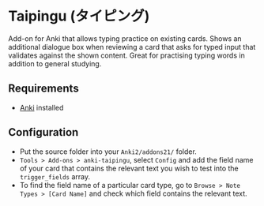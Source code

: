 # Taipingu (タイピング)

Add-on for Anki that allows typing practice on existing cards. Shows an additional dialogue box when reviewing a card that asks for typed input that validates against the shown content. Great for practising typing words in addition to general studying.

## Requirements

- [Anki](https://apps.ankiweb.net/) installed

## Configuration

- Put the source folder into your `Anki2/addons21/` folder.
- `Tools > Add-ons > anki-taipingu`, select `Config` and add the field name of your card that contains the relevant text you wish to test into the `trigger_fields` array.
- To find the field name of a particular card type, go to `Browse > Note Types > [Card Name]` and check which field contains the relevant text.
